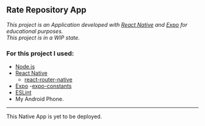 Rate Repository App
---

_This project is an Application developed with [React Native](https://reactnative.dev/) and [Expo](https://expo.dev/) for educational purposes._  
_This project is in a WIP state._  

<h3>For this project I used:</h3>  

- [Node.js](https://nodejs.org)
- [React Native](https://reactnative.dev/)
  - [react-router-native](https://v5.reactrouter.com/native/guides/quick-start)
- [Expo](https://expo.dev/)
  -[expo-constants](https://docs.expo.dev/versions/latest/sdk/constants/)
- [ESLint](https://www.npmjs.com/package/eslint)
- My Android Phone.
<!-- - [Android Studio](https://developer.android.com/studio) -->

<!-- ---

[some other link or noteworthy thing?](https://other-relevant-link-or-noteworthy-thing/)  -->

---

This Native App is yet to be deployed.
